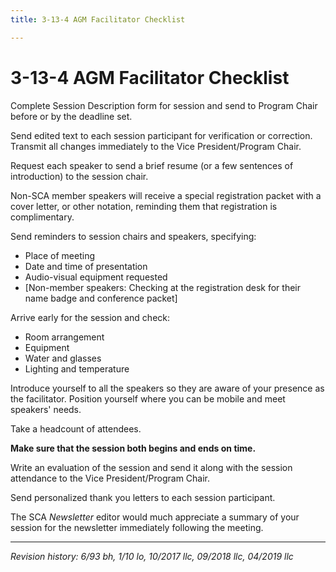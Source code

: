 ```yaml
---
title: 3-13-4 AGM Facilitator Checklist

---
```


# 3-13-4 AGM Facilitator Checklist

Complete Session Description form for session and send to Program Chair before or by the deadline set.

Send edited text to each session participant for verification or correction. Transmit all changes immediately to the Vice President/Program Chair.

Request each speaker to send a brief resume (or a few sentences of introduction) to the session chair.

Non-SCA member speakers will receive a special registration packet with a cover letter, or other notation, reminding them that registration is complimentary.

Send reminders to session chairs and speakers, specifying:
- Place of meeting
- Date and time of presentation
- Audio-visual equipment requested
- [Non-member speakers: Checking at the registration desk for their name badge and conference packet]

Arrive early for the session and check:
- Room arrangement
- Equipment
- Water and glasses
- Lighting and temperature

Introduce yourself to all the speakers so they are aware of your presence as the facilitator. Position yourself where you can be mobile and meet speakers' needs.

Take a headcount of attendees.

**Make sure that the session both begins and ends on time.**

Write an evaluation of the session and send it along with the session attendance to the Vice President/Program Chair.

Send personalized thank you letters to each session participant. 

The SCA _Newsletter_ editor would much appreciate a summary of your session for the newsletter immediately following the meeting.

***

_Revision history: 6/93 bh, 1/10 lo, 10/2017 llc, 09/2018 llc, 04/2019 llc_

